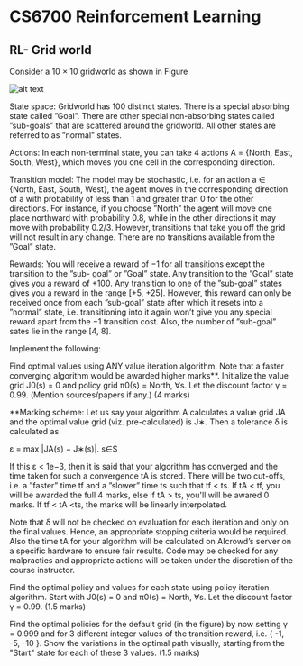 # CS6700 Reinforcement Learning
## RL- Grid world
Consider a 10 × 10 gridworld as shown in Figure

![alt text](https://github.com//V-Sai-Krishna/CS6700-Reinforcement-Learning/rlgrid.png?raw=true)

State space: Gridworld has 100 distinct states. There is a special absorbing state called ”Goal”. There are other special non-absorbing states called ”sub-goals” that are scattered around the gridworld. All other states are referred to as ”normal” states.

Actions: In each non-terminal state, you can take 4 actions A = {North, East, South, West}, which moves you one cell in the corresponding direction.

Transition model: The model may be stochastic, i.e. for an action a ∈ {North, East, South, West}, the agent moves in the corresponding direction of a with probability of less than 1 and greater than 0 for the other directions. For instance, if you choose ”North” the agent will move one place northward with probability 0.8, while in the other directions it may move with probability 0.2/3. However, transitions that take you off the grid will not result in any change. There are no transitions available from the ”Goal” state.

Rewards: You will receive a reward of −1 for all transitions except the transition to the ”sub- goal” or ”Goal” state. Any transition to the ”Goal” state gives you a reward of +100. Any transition to one of the ”sub-goal” states gives you a reward in the range [+5, +25]. However, this reward can only be received once from each ”sub-goal” state after which it resets into a ”normal” state, i.e. transitioning into it again won’t give you any special reward apart from the −1 transition cost. Also, the number of ”sub-goal” sates lie in the range [4, 8].

Implement the following:

Find optimal values using ANY value iteration algorithm. Note that a faster converging algorithm would be awarded higher marks**. Initialize the value grid J0(s) = 0 and policy grid π0(s) = North, ∀s. Let the discount factor γ = 0.99. (Mention sources/papers if any.) (4 marks)

**Marking scheme: Let us say your algorithm A calculates a value grid JA and the optimal value grid (viz. pre-calculated) is J∗. Then a tolerance δ is calculated as

ε = max |JA(s) − J∗(s)|. s∈S

If this ε < 1e−3, then it is said that your algorithm has converged and the time taken for such a convergence tA is stored. There will be two cut-offs, i.e. a ”faster” time tf and a ”slower” time ts such that tf < ts. If tA < tf, you will be awarded the full 4 marks, else if tA > ts, you'll will be awared 0 marks. If tf < tA <ts, the marks will be linearly interpolated.

Note that δ will not be checked on evaluation for each iteration and only on the final values. Hence, an appropriate stopping criteria would be required. Also the time tA for your algorithm will be calculated on AIcrowd’s server on a specific hardware to ensure fair results. Code may be checked for any malpracties and appropriate actions will be taken under the discretion of the course instructor.

Find the optimal policy and values for each state using policy iteration algorithm. Start with J0(s) = 0  and  π0(s) = North, ∀s. Let the discount factor γ = 0.99. (1.5 marks)

Find the optimal policies for the default grid (in the figure) by now setting γ = 0.999 and for 3 different integer values of the transition reward, i.e. { -1, -5, -10 }. Show the variations in the optimal path visually, starting from the "Start" state for each of these 3 values. (1.5 marks)

